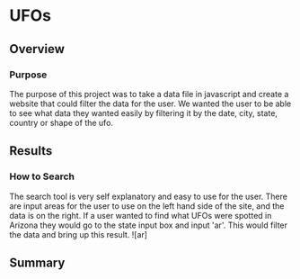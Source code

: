# UFOs

## Overview
### Purpose
The purpose of this project was to take a data file in javascript and create a website that could filter the data for the user.  We wanted the user to be able to see what data they wanted easily by filtering it by the date, city, state, country or shape of the ufo.

## Results
### How to Search
The search tool is very self explanatory and easy to use for the user.  There are input areas for the user to use on the left hand side of the site, and the data is on the right.  If a user wanted to find what UFOs were spotted in Arizona they would go to the state input box and input 'ar'.  This would filter the data and bring up this result.
![ar]

## Summary
